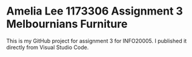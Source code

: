 # Amelia Lee 1173306 Assignment 3 Melbournians Furniture

This is my GitHub project for assignment 3 for INFO20005. I published it directly from Visual Studio Code.